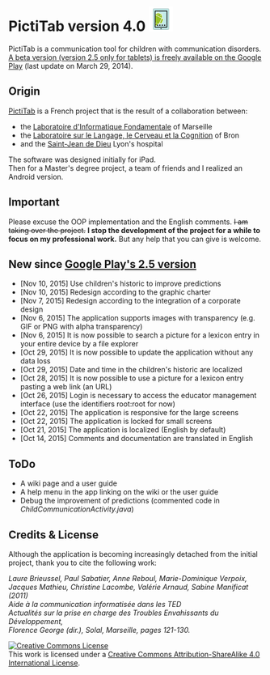 # PictiTab version 4.0 ![alt tag](https://raw.githubusercontent.com/FerreroJeremy/PictiTab/master/res/drawable-mdpi/ic_launcher.png)

PictiTab is a communication tool for children with communication disorders. <br/>
[A beta version (version 2.5 only for tablets) is freely available on the Google Play](https://play.google.com/store/apps/details?id=com.pictitab.app) (last update on March 29, 2014).

## Origin

[PictiTab](http://talep.lif.univ-mrs.fr/PictiTab/) is a French project that is the result of a collaboration between:
* the [Laboratoire d'Informatique Fondamentale](http://www.lif.univ-mrs.fr/) of Marseille
* the [Laboratoire sur le Langage, le Cerveau et la Cognition](http://l2c2.isc.cnrs.fr/drupal7/index.html) of Bron
* and the [Saint-Jean de Dieu](http://sjd.arhm.fr/) Lyon's hospital 

The software was designed initially for iPad. <br/>
Then for a Master's degree project, a team of friends and I realized an Android version. <br/>

## Important

Please excuse the OOP implementation and the English comments. <s>I am taking over the project.</s> <b>I stop the development of the project for a while to focus on my professional work.</b> But any help that you can give is welcome.

## New since [Google Play's 2.5 version](https://play.google.com/store/apps/details?id=com.pictitab.app)

- [Nov 10, 2015] Use children's historic to improve predictions
- [Nov 10, 2015] Redesign according to the graphic charter
- [Nov 7, 2015] Redesign according to the integration of a corporate design
- [Nov 6, 2015] The application supports images with transparency (e.g. GIF or PNG with alpha transparency)
- [Nov 6, 2015] It is now possible to search a picture for a lexicon entry in your entire device by a file explorer
- [Oct 29, 2015] It is now possible to update the application without any data loss
- [Oct 29, 2015] Date and time in the children's historic are localized
- [Oct 28, 2015] It is now possible to use a picture for a lexicon entry pasting a web link (an URL)
- [Oct 26, 2015] Login is necessary to access the educator management interface (use the identifiers root:root for now)
- [Oct 22, 2015] The application is responsive for the large screens
- [Oct 22, 2015] The application is locked for small screens
- [Oct 21, 2015] The application is localized (English by default)
- [Oct 14, 2015] Comments and documentation are translated in English

## ToDo

- A wiki page and a user guide
- A help menu in the app linking on the wiki or the user guide
- Debug the improvement of predictions (commented code in <i>ChildCommunicationActivity.java</i>)

## Credits & License

Although the application is becoming increasingly detached from the initial project, thank you to cite the following work:

<i>Laure Brieussel, Paul Sabatier, Anne Reboul, Marie-Dominique Verpoix, Jacques Mathieu, Christine Lacombe, Valérie Arnaud, Sabine Manificat (2011) <br/>
Aide à la communication informatisée dans les TED <br/>
Actualités sur la prise en charge des Troubles Envahissants du Développement, <br/>
Florence George (dir.), Solal, Marseille, pages 121-130.</i>

<a rel="license" href="http://creativecommons.org/licenses/by-sa/4.0/"><img alt="Creative Commons License" style="border-width:0" src="https://i.creativecommons.org/l/by-sa/4.0/88x31.png" /></a><br />This work is licensed under a <a rel="license" href="http://creativecommons.org/licenses/by-sa/4.0/">Creative Commons Attribution-ShareAlike 4.0 International License</a>.
